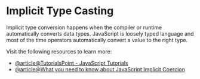 # Implicit Type Casting

Implicit type conversion happens when the compiler or runtime automatically converts data types. JavaScript is loosely typed language and most of the time operators automatically convert a value to the right type.

Visit the following resources to learn more:

- [@article@TutorialsPoint - JavaScript Tutorials](https://www.tutorialspoint.com/explain-typecasting-in-javascript)
- [@article@What you need to know about JavaScript Implicit Coercion](https://dev.to/promisetochi/what-you-need-to-know-about-javascripts-implicit-coercion-e23)
